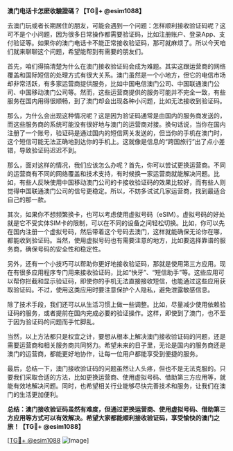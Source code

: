 **澳门电话卡怎麽收驗證碼？【TG💪+ @esim1088】**

去澳门玩或者长期居住的朋友，可能会遇到一个问题：怎样顺利接收验证码呢？这可不是个小问题，因为很多日常操作都需要验证码，比如注册账户、登录App、支付验证等。如果你的澳门电话卡不能正常接收验证码，那可就麻烦了。所以今天咱们就来聊聊这个问题，希望能帮到有需要的朋友们。

首先，咱们得搞清楚为什么在澳门接收验证码会成为难题。其实这跟运营商的网络覆盖和国际短信的处理方式有很大关系。澳门虽然是一个小地方，但它的电信市场却非常活跃，有多家运营商提供服务，比如中国电信澳门公司、中国联通澳门公司、中国移动澳门公司等。然而，这些运营商提供的服务可能并不完全一致，有些服务在国内用得很顺畅，到了澳门却会出现各种小问题，比如无法接收到验证码。

那么，为什么会出现这种情况呢？这是因为验证码通常是由国内的服务商发送的，而这些服务商的系统可能没有很好地与澳门的运营商对接。换句话说，当你在国内注册了一个账号，验证码是通过国内的短信网关发送的，但当你的手机在澳门时，这个短信可能无法正确地到达你的手机上。这就像是信息的“跨国旅行”出了点小差错，导致验证码迟迟不到。

那么，面对这样的情况，我们应该怎么办呢？首先，你可以尝试更换运营商。不同的运营商有不同的网络覆盖和技术支持，有时候换一家运营商就能解决问题。比如，有些人反映使用中国移动澳门公司的卡接收验证码的效果比较好，而有些人则觉得中国联通澳门公司的信号更稳定。所以，不妨多试试几家运营商，找到最适合自己的那一款。

其次，如果你不想频繁换卡，也可以考虑使用虚拟号码（eSIM）。虚拟号码的好处就是它不受实体SIM卡的限制，可以在不同的设备之间轻松切换。比如，你可以先在国内注册一个虚拟号码，然后带着这个号码去澳门，这样就能确保无论你在哪，都能收到验证码。当然，使用虚拟号码也有需要注意的地方，比如要选择靠谱的服务商，确保号码的安全性和稳定性。

另外，还有一个小技巧可以帮助你更好地接收验证码，那就是使用第三方应用。现在有很多应用程序专门用来接收验证码，比如“快牙”、“短信助手”等。这些应用可以帮你拦截和显示验证码，即使你的手机无法直接接收短信，也能通过这些应用获取验证码。不过，使用这类应用时要注意保护个人隐私，避免泄露敏感信息。

除了技术手段，我们还可以从生活习惯上做一些调整。比如，尽量减少使用依赖验证码的服务，或者提前在国内完成必要的验证操作。这样，即使到了澳门，也不至于因为验证码的问题而手忙脚乱。

当然，以上方法都只是权宜之计，要想从根本上解决澳门接收验证码的问题，还是需要运营商和相关服务商共同努力。希望未来的日子里，无论是国内的服务商还是澳门的运营商，都能更好地协作，让每一位用户都能享受到便捷的服务。

最后，总结一下，澳门接收验证码的问题虽然让人头疼，但也不是无法克服的。只要我们采取合适的方法，比如更换运营商、使用虚拟号码、借助第三方应用等，就能有效地解决问题。同时，也希望相关行业能够尽快完善技术和服务，让我们在澳门的生活更加便利。

**总结：澳门接收验证码虽然有难度，但通过更换运营商、使用虚拟号码、借助第三方应用等方式可以有效解决。希望大家都能顺利接收验证码，享受愉快的澳门之旅！【TG💪+ @esim1088】**

[[TG💪+ @esim1088](https://t.me/s/esim1088) ![Image](https://i.postimg.cc/4NQfJmqS/Snipaste-2025-05-13-00-14-12.png)]